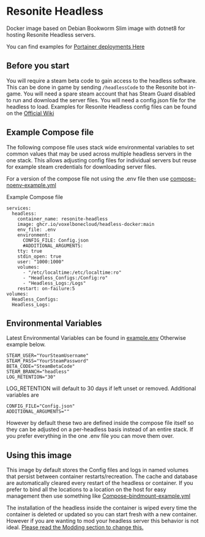 

# Resonite Headless 

Docker image based on Debian Bookworm Slim image with dotnet8 for hosting Resonite Headless servers. 

You can find examples for [Portainer deployments Here](portainer/)

## Before you start
You will require a steam beta code to gain access to the headless software. 
This can be done in game by sending `/headlessCode` to the Resonite bot in-game.
You will need a spare steam account that has Steam Guard disabled to run and download the server files.
You will need a config.json file for the headless to load. Examples for Resonite Headless config files can be found on the [Official Wiki](https://wiki.resonite.com/Headless_Server_Software/Configuration_File#Example_Files)

## Example Compose file
The following compose file uses stack wide environmental variables to set common values that may be used across multiple headless servers in the one stack. This allows adjusting config files for individual servers but reuse for example steam credentials for downloading server files.

For a version of the compose file not using the .env file then use [compose-noenv-example.yml](compose-noenv-example.yml)

Example Compose file

    services:
      headless:
        container_name: resonite-headless
        image: ghcr.io/voxelbonecloud/headless-docker:main 
        env_file: .env
        environment:
          CONFIG_FILE: Config.json
          #ADDITIONAL_ARGUMENTS:
        tty: true
        stdin_open: true
        user: "1000:1000"
        volumes:
          - "/etc/localtime:/etc/localtime:ro"
          - "Headless_Configs:/Config:ro"
          - "Headless_Logs:/Logs"
        restart: on-failure:5
    volumes:
      Headless_Configs:
      Headless_Logs:

## Environmental Variables
Latest Environmental Variables can be found in [example.env](example.env)
Otherwise example below. 

    STEAM_USER="YourSteamUsername"
    STEAM_PASS="YourSteamPassword"
    BETA_CODE="SteamBetaCode"
    STEAM_BRANCH="headless"
    LOG_RETENTION="30"
LOG_RETENTION will default to 30 days if left unset or removed.
Additional variables are 

    CONFIG_FILE="Config.json"
    ADDITIONAL_ARGUMENTS=""
    
   However by default these two are defined inside the compose file itself so they can be adjusted on  a per-headless basis instead of an entire stack. If you prefer everything in the one .env file you can move them over.

## Using this image
This image by default stores the Config files and logs in named volumes that persist between container restarts/recreation. The cache and database are automatically cleared every restart of the headless or container. 
If you prefer to bind all the locations to a location on the host for easy management then use something like [Compose-bindmount-example.yml](Compose-bindmount-example.yml)

The installation of the headless inside the container is wiped every time the container is deleted or updated so you can start fresh with a new container.
However if you are wanting to mod your headless server this behavior is not ideal. [Please read the Modding section to change this.](Modding)
